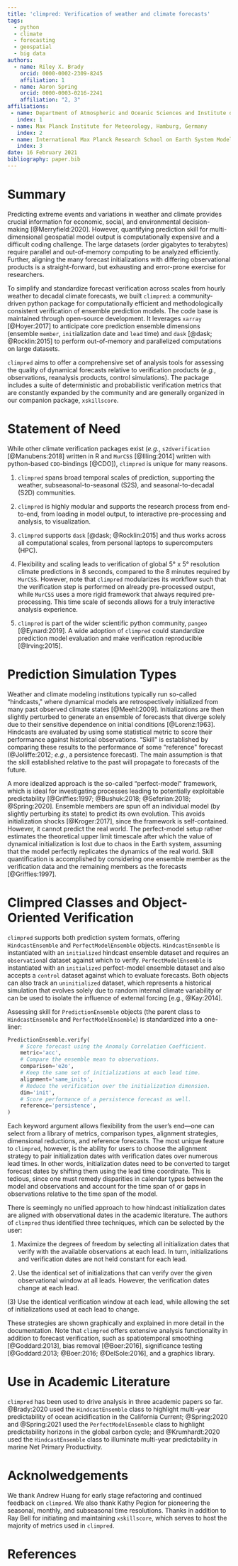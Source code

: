 ```yaml
---
title: 'climpred: Verification of weather and climate forecasts'
tags:
  - python
  - climate
  - forecasting
  - geospatial
  - big data
authors:
  - name: Riley X. Brady
    orcid: 0000-0002-2309-8245
    affiliation: 1
  - name: Aaron Spring
    orcid: 0000-0003-0216-2241
    affiliation: "2, 3"
affiliations:
 - name: Department of Atmospheric and Oceanic Sciences and Institute of Arctic and Alpine Research, University of Colorado Boulder, Boulder, Colorado USA
   index: 1
 - name: Max Planck Institute for Meteorology, Hamburg, Germany
   index: 2
 - name: International Max Planck Research School on Earth System Modelling, Hamburg, Germany
   index: 3
date: 16 February 2021
bibliography: paper.bib
---
```


<!-- 991 words total -->

# Summary
<!-- 71 words -->
Predicting extreme events and variations in weather and climate provides crucial
information for economic, social, and environmental decision-making [@Merryfield:2020].
However, quantifying prediction skill for multi-dimensional geospatial model output is
computationally expensive and a difficult coding challenge. The large datasets
(order gigabytes to terabytes) require parallel and out-of-memory computing to be
analyzed efficiently. Further, aligning the many forecast initializations with differing
observational products is a straight-forward, but exhausting and error-prone exercise
for researchers.

<!-- 68 words -->
To simplify and standardize forecast verification across scales from hourly weather to
decadal climate forecasts, we built `climpred`: a community-driven python package for
computationally efficient and methodologically consistent verification of ensemble
prediction models. The code base is maintained through open-source development. It
leverages `xarray` [@Hoyer:2017] to anticipate core prediction ensemble dimensions
(ensemble `member`, `init`ialization date and `lead` time) and `dask`
[@dask; @Rocklin:2015] to perform out-of-memory and parallelized computations on
large datasets.

 <!-- 54 words -->
`climpred` aims to offer a comprehensive set of analysis tools for assessing the quality
of dynamical forecasts relative to verification products (_e.g._, observations,
reanalysis products, control simulations). The package includes a suite of deterministic
and probabilistic verification metrics that are constantly expanded by the community and
are generally organized in our companion package, `xskillscore`.

<!-- 173 words -->
# Statement of Need
While other climate verification packages exist (_e.g._, `s2dverification`
[@Manubens:2018] written in R and `MurCSS` [@Illing:2014] written with python-based
`CDO`-bindings [@CDO]), `climpred` is unique for many reasons.

1. `climpred` spans broad temporal scales of prediction, supporting the weather,
subseasonal-to-seasonal (S2S), and seasonal-to-decadal (S2D) communities.

2. `climpred` is highly modular and supports the research process from end-to-end,
from loading in model output, to interactive pre-processing and analysis, to
visualization.

3. `climpred` supports `dask` [@dask; @Rocklin:2015] and thus works across all
computational scales, from personal laptops to supercomputers (HPC).

4. Flexibility and scaling leads to verification of global 5° x 5° resolution climate
predictions in 8 seconds, compared to the 8 minutes required by `MurCSS`. However,
note that `climpred` modularizes its workflow such that the verification step is
performed on already pre-processed output, while `MurCSS` uses a more rigid framework
that always required pre-processing. This time scale of seconds allows for a truly
interactive analysis experience.

5. `climpred` is part of the wider scientific python community, `pangeo`
[@Eynard:2019]. A wide adoption of `climpred` could standardize prediction model
evaluation and make verification reproducible [@Irving:2015].

<!-- 207 words -->
# Prediction Simulation Types
Weather and climate modeling institutions typically run so-called “hindcasts," where
dynamical models are retrospectively initialized from many past observed climate states
[@Meehl:2009]. Initializations are then slightly perturbed to generate an ensemble of
forecasts that diverge solely due to their sensitive dependence on initial conditions
[@Lorenz:1963]. Hindcasts are evaluated by using some statistical metric to score their
performance against historical observations. “Skill" is established by comparing these
results to the performance of some “reference" forecast (@Jolliffe:2012;
_e.g._, a persistence forecast). The main assumption is that the skill established
relative to the past will propagate to forecasts of the future.

A more idealized approach is the so-called “perfect-model" framework, which is ideal for
investigating processes leading to potentially exploitable predictability
[@Griffies:1997; @Bushuk:2018; @Seferian:2018; @Spring:2020]. Ensemble members are spun
off an individual model (by slightly perturbing its state) to predict its own evolution.
This avoids initialization shocks [@Kroger:2017], since the framework is self-contained.
However, it cannot predict the real world. The perfect-model setup rather estimates the
theoretical upper limit timescale after which the value of dynamical initialization is
lost due to chaos in the Earth system, assuming that the model perfectly replicates the
dynamics of the real world. Skill quantification is accomplished by considering one
ensemble member as the verification data and the remaining members as the forecasts
[@Griffies:1997].

<!-- 360 words -->
# Climpred Classes and Object-Oriented Verification
`climpred` supports both prediction system formats, offering `HindcastEnsemble` and
`PerfectModelEnsemble` objects. `HindcastEnsemble` is instantiated with an `initialized`
hindcast ensemble dataset and requires an `observation`al dataset against which to
verify. `PerfectModelEnsemble` is instantiated with an `initialized` perfect-model
ensemble dataset and also accepts a `control` dataset against which to evaluate
forecasts. Both objects can also track an `uninitialized` dataset, which represents a
historical simulation that evolves solely due to random internal climate variability or
can be used to isolate the influence of external forcing [e.g., @Kay:2014].

Assessing skill for `PredictionEnsemble` objects (the parent class to `HindcastEnsemble`
and `PerfectModelEnsemble`) is standardized into a one-liner:

```python
PredictionEnsemble.verify(
    # Score forecast using the Anomaly Correlation Coefficient.
    metric='acc',
    # Compare the ensemble mean to observations.
    comparison='e2o',
    # Keep the same set of initializations at each lead time.
    alignment='same_inits',
    # Reduce the verification over the initialization dimension.
    dim='init',
    # Score performance of a persistence forecast as well.
    reference='persistence',
)
```

Each keyword argument allows flexibility from the user’s end—one can select from a
library of metrics, comparison types, alignment strategies, dimensional reductions, and
reference forecasts. The most unique feature to `climpred`, however, is the ability for
users to choose the alignment strategy to pair initialization dates with verification
dates over numerous lead times. In other words, initialization dates need to be
converted to target forecast dates by shifting them using the lead time coordinate. This
is tedious, since one must remedy disparities in calendar types between the model and
observations and account for the time span of or gaps in observations relative to the
time span of the model.

There is seemingly no unified approach to how hindcast initialization dates are aligned
with observational dates in the academic literature. The authors of `climpred` thus
identified three techniques, which can be selected by the user:

1. Maximize the degrees of freedom by selecting all initialization dates that verify with
the available observations at each lead. In turn, initializations and verification dates
are not held constant for each lead.

2. Use the identical set of initializations that can verify over the given observational
window at all leads. However, the verification dates change at each lead.

(3) Use the identical verification window at each lead, while allowing the set of
initializations used at each lead to change.

These strategies are shown graphically and explained in more
detail in the documentation. Note that `climpred` offers extensive analysis functionality
in addition to forecast verification, such as spatiotemporal smoothing [@Goddard:2013],
bias removal [@Boer:2016], significance testing [@Goddard:2013; @Boer:2016; @DelSole:2016],
and a graphics library.

<!-- 58 words -->
# Use in Academic Literature
`climpred` has been used to drive analysis in three academic papers so far. @Brady:2020
used the `HindcastEnsemble` class to highlight multi-year predictability of ocean
acidification in the California Current; @Spring:2020 and @Spring:2021 used the
`PerfectModelEnsemble` class to highlight predictability horizons in the global carbon
cycle; and @Krumhardt:2020 used the `HindcastEnsemble` class to illuminate multi-year
predictability in marine Net Primary Productivity.

# Acknolwedgements
We thank Andrew Huang for early stage refactoring and continued feedback on
`climpred`. We also thank Kathy Pegion for pioneering the seasonal, monthly,
and subseasonal time resolutions. Thanks in addition to Ray Bell for
initiating and maintaining `xskillscore`, which serves to host the majority of metrics
used in `climpred`.

# References

